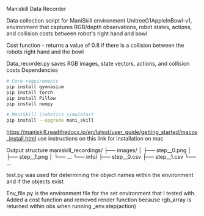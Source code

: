 Maniskill Data Recorder

Data collection script for ManiSkill environment UnitreeG1AppleInBowl-v1, environment that captures RGB/depth observations, robot states, actions, and collision costs between robot's right hand and bowl

Cost function - returns a value of 0.8 if there is a collision between the robots right hand and the bowl 

Data_recorder.py saves RGB images, state vectors, actions, and collision costs
Dependencies
```bash
# Core requirements
pip install gymnasium
pip install torch
pip install Pillow
pip install numpy

# ManiSkill (robotics simulator)
pip install --upgrade mani_skill
```
https://maniskill.readthedocs.io/en/latest/user_guide/getting_started/macos_install.html use instructions on this link for installation on mac

Output structure
maniskill_recordings/
├── images/
│   ├── step__0.png
│   ├── step__1.png
│   └── ...
└── info/
    ├── step__0.csv
    ├── step__1.csv
    └── ...


test.py was used for determining the object names within the environment and if the objects exist

Env_file.py is the environment file for the set environment that I tested with. Added a cost function and removed render function because rgb_array is returned within obs when running _env.step(action)

